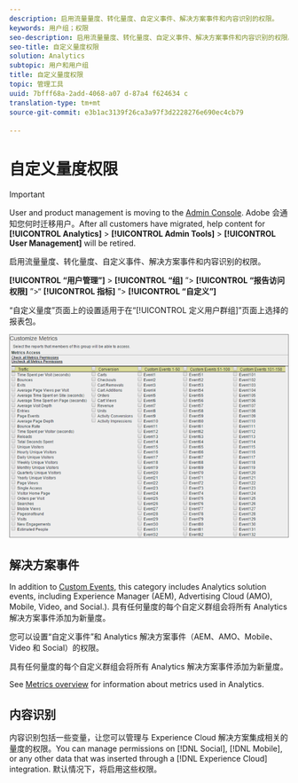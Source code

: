 ```yaml
---
description: 启用流量量度、转化量度、自定义事件、解决方案事件和内容识别的权限。
keywords: 用户组；权限
seo-description: 启用流量量度、转化量度、自定义事件、解决方案事件和内容识别的权限。
seo-title: 自定义量度权限
solution: Analytics
subtopic: 用户和用户组
title: 自定义量度权限
topic: 管理工具
uuid: 7bfff68a-2add-4068-a07 d-87a4 f624634 c
translation-type: tm+mt
source-git-commit: e3b1ac3139f26ca3a97f3d2228276e690ec4cb79

---
```



# 自定义量度权限

>[!IMPORTANT]
>
>User and product management is moving to the [Admin Console](https://helpx.adobe.com/enterprise/using/admin-console.html). Adobe 会通知您何时迁移用户。After all customers have migrated, help content for **[!UICONTROL Analytics]** &gt; **[!UICONTROL Admin Tools]** &gt; **[!UICONTROL User Management]** will be retired.

启用流量量度、转化量度、自定义事件、解决方案事件和内容识别的权限。

**[!UICONTROL “用户管理”]** &gt; **[!UICONTROL “组]** ”&gt; **[!UICONTROL “报告访问权限]** ”&gt;“ **[!UICONTROL 指标]** ”&gt; **[!UICONTROL “自定义”]**

“自定义量度”页面上的设置适用于在“[!UICONTROL 定义用户群组]”页面上选择的报表包。

![](assets/customize-metrics.png)

## 解决方案事件

In addition to [Custom Events](https://marketing.adobe.com/resources/help/en_US/sc/implement/events.html), this category includes Analytics solution events, including Experience Manager (AEM), Advertising Cloud (AMO), Mobile, Video, and Social.). 具有任何量度的每个自定义群组会将所有 Analytics 解决方案事件添加为新量度。

您可以设置“自定义事件”和 Analytics 解决方案事件（AEM、AMO、Mobile、Video 和 Social）的权限。

具有任何量度的每个自定义群组会将所有 Analytics 解决方案事件添加为新量度。

See [Metrics overview](/help/components/c-variables/c-metrics/metricslist.md) for information about metrics used in Analytics.

## 内容识别

内容识别包括一些变量，让您可以管理与 Experience Cloud 解决方案集成相关的量度的权限。You can manage permissions on [!DNL Social], [!DNL Mobile], or any other data that was inserted through a [!DNL Experience Cloud] integration. 默认情况下，将启用这些权限。
